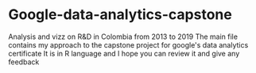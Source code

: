 # Google-data-analytics-capstone
Analysis and vizz on R&D in Colombia from 2013 to 2019
The main file contains my approach to the capstone project for google's data analytics certificate
It is in R language and I hope you can review it and give any feedback
